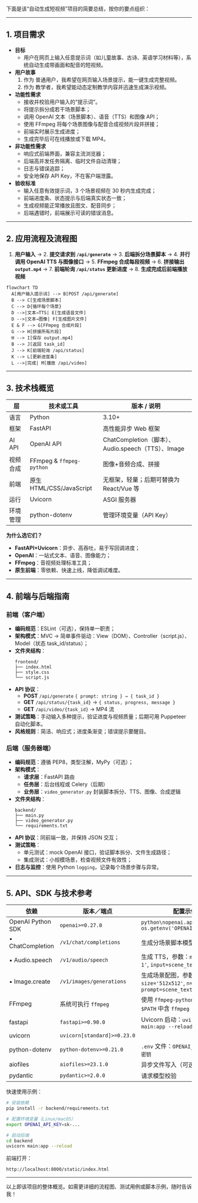 下面是该“自动生成短视频”项目的简要总结，按你的要点组织：

---

## 1. 项目需求

- **目标**  
  - 用户在网页上输入任意提示词（如儿童故事、古诗、英语学习材料等），系统自动生成带画面和配音的短视频。  
- **用户故事**  
  1. 作为 普通用户，我希望在网页输入场景提示，能一键生成完整视频。  
  2. 作为 教学者，我希望能动态定制教学内容并迅速生成演示视频。  
- **功能性需求**  
  - 接收并校验用户输入的“提示词”。  
  - 将提示拆分成若干场景脚本；  
  - 调用 OpenAI 文本（场景脚本）、语音（TTS）和图像 API；  
  - 使用 FFmpeg 将每个场景图像与配音合成视频片段并拼接；  
  - 前端实时展示生成进度；  
  - 生成完毕后可在线播放或下载 MP4。  
- **非功能性需求**  
  - 响应式前端界面，兼容主流浏览器；  
  - 后端高并发任务隔离、临时文件自动清理；  
  - 日志与错误追踪；  
  - 安全地保存 API Key，不在客户端泄露。  
- **验收标准**  
  - 输入任意有效提示词，3 个场景视频在 30 秒内生成完成；  
  - 前端进度条、状态提示与后端真实状态一致；  
  - 生成视频能正常播放且图文、配音同步；  
  - 后端遇错时，前端展示可读的错误消息。

---

## 2. 应用流程及流程图

1. **用户输入** → 2. **提交请求到 `/api/generate`** → 3. **后端拆分场景脚本** → 4. **并行调用 OpenAI TTS 与图像接口** → 5. **FFmpeg 合成每段视频** → 6. **拼接输出 `output.mp4`** → 7. **前端轮询 `/api/status` 更新进度** → 8. **生成完成后前端播放视频**  

```mermaid
flowchart TD
  A[用户输入提示词] --> B[POST /api/generate]
  B --> C[生成场景脚本]
  C --> D{循环每个场景}
  D -->|文本→TTS| E[生成语音文件]
  D -->|文本→图像| F[生成图片文件]
  E & F --> G[FFmpeg 合成片段]
  G --> H[拼接所有片段]
  H --> I[保存 output.mp4]
  B --> J[返回 task_id]
  J --> K[前端轮询 /api/status]
  K --> L[更新进度条]
  L -->|完成| M[播放 /api/video]
```

---

## 3. 技术栈概览

| 层  | 技术或工具             | 版本 / 说明                                   |
|----|-------------------------|---------------------------------------------|
| 语言 | Python                  | 3.10+                                        |
| 框架 | FastAPI                 | 高性能异步 Web 框架                           |
| AI API | OpenAI API             | ChatCompletion（脚本）、Audio.speech（TTS）、Image |
| 视频合成 | FFmpeg & `ffmpeg-python` | 图像+音频合成、拼接                          |
| 前端 | 原生 HTML/CSS/JavaScript | 无框架，轻量；后期可替换为 React/Vue 等         |
| 运行 | Uvicorn                 | ASGI 服务器                                 |
| 环境管理 | python-dotenv           | 管理环境变量（API Key）                        |

**为什么选它们？**  
- **FastAPI+Uvicorn**：异步、高吞吐，易于写回调进度；  
- **OpenAI**：一站式文本、语音、图像能力；  
- **FFmpeg**：音视频处理标准工具；  
- **原生前端**：零依赖、快速上线，降低调试难度。

---

## 4. 前端与后端指南

### 前端（客户端）

- **编码规范**：ESLint（可选），保持单一职责；  
- **架构模式**：MVC → 简单事件驱动：View（DOM）、Controller（script.js）、Model（状态 task_id/status）；  
- **文件夹结构**：  
  ```
  frontend/
  ├── index.html
  ├── style.css
  └── script.js
  ```  
- **API 协议**：  
  - **POST** `/api/generate` `{ prompt: string } → { task_id }`  
  - **GET** `/api/status/{task_id}` → `{ status, progress, message }`  
  - **GET** `/api/video/{task_id}` → MP4 流  
- **测试策略**：手动输入多种提示，验证进度与视频质量；后期可用 Puppeteer 自动化脚本。  
- **风格规则**：简洁、响应式；进度条渐变；错误提示要醒目。

### 后端（服务器端）

- **编码规范**：遵循 PEP8，类型注解，MyPy（可选）；  
- **架构模式**：  
  - **请求层**：FastAPI 路由  
  - **任务层**：后台线程或 Celery（后期）  
  - **业务层**：`video_generator.py` 封装脚本拆分、TTS、图像、合成逻辑  
- **文件夹结构**：  
  ```
  backend/
  ├── main.py
  ├── video_generator.py
  └── requirements.txt
  ```  
- **API 协议**：同前端一致，并保持 JSON 交互；  
- **测试策略**：  
  - 单元测试：mock OpenAI 接口，验证脚本拆分、文件生成路径；  
  - 集成测试：小规模场景，检查视频文件有效性；  
- **日志与监控**：使用 Python `logging`，记录每个场景步骤与异常。

---

## 5. API、SDK 与技术参考

| 依赖             | 版本／端点                       | 配置示例                                                                          |
|-----------------|--------------------------------|-----------------------------------------------------------------------------------|
| OpenAI Python SDK | `openai>=0.27.0`               | ```python\nopenai.api_key = os.getenv('OPENAI_API_KEY')\n```                       |
| • ChatCompletion | `/v1/chat/completions`         | 生成分场景脚本模型：`gpt-4`                                                        |
| • Audio.speech   | `/v1/audio/speech`             | 生成 TTS，参数：`model='tts-1'`, `input=scene_text`                                |
| • Image.create   | `/v1/images/generations`       | 生成场景配图，参数：`size='512x512'`, `n=1`, `prompt=scene_text`                   |
| FFmpeg           | 系统可执行 `ffmpeg`            | 使用 `ffmpeg-python` 调用；确保 `$PATH` 中含 `ffmpeg`                              |
| fastapi          | `fastapi>=0.90.0`               | Uvicorn 启动：`uvicorn main:app --reload`                                          |
| uvicorn          | `uvicorn[standard]>=0.23.0`    |                                                                                        |
| python-dotenv    | `python-dotenv>=0.21.0`        | `.env` 文件：`OPENAI_API_KEY=你的密钥`                                              |
| aiofiles         | `aiofiles>=23.1.0`             | 异步文件写入（可选）                                                                 |
| pydantic         | `pydantic>=2.0.0`              | 请求模型校验                                                                         |

快速使用示例：

```bash
# 安装依赖
pip install -r backend/requirements.txt

# 配置环境变量（Linux/macOS）
export OPENAI_API_KEY=sk-...

# 启动后端
cd backend
uvicorn main:app --reload
```

前端打开：  
```
http://localhost:8000/static/index.html
```

---

以上即该项目的整体概览。如需更详细的流程图、测试用例或脚本示例，随时告诉我！